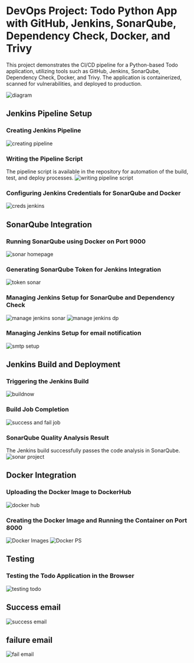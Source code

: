 # DevOps Project: Todo Python App with GitHub, Jenkins, SonarQube, Dependency Check, Docker, and Trivy

This project demonstrates the CI/CD pipeline for a Python-based Todo application, utilizing tools such as GitHub, Jenkins, SonarQube, Dependency Check, Docker, and Trivy. The application is containerized, scanned for vulnerabilities, and deployed to production.

![diagram](https://github.com/user-attachments/assets/63626aa9-893f-41c3-b490-6510968576a8)

## Jenkins Pipeline Setup

### Creating Jenkins Pipeline
![creating pipeline](https://github.com/user-attachments/assets/5bbd9228-ff04-4d31-a53b-8b492c89d00a)

### Writing the Pipeline Script
The pipeline script is available in the repository for automation of the build, test, and deploy processes.
![writing pipeline script](https://github.com/user-attachments/assets/be2624df-bfb4-4d0c-af35-649f8b12dbcc)

### Configuring Jenkins Credentials for SonarQube and Docker
![creds jenkins](https://github.com/user-attachments/assets/364da95f-40cb-4150-a40f-1f15e231237e)

## SonarQube Integration

### Running SonarQube using Docker on Port 9000
![sonar homepage](https://github.com/user-attachments/assets/8b4c1998-bf70-4317-a4de-91bba34979aa)

### Generating SonarQube Token for Jenkins Integration
![token sonar](https://github.com/user-attachments/assets/74c75dd7-e7c6-4dca-8dd6-481a24a7d429)

### Managing Jenkins Setup for SonarQube and Dependency Check
![manage jenkins sonar](https://github.com/user-attachments/assets/4c55672f-2fa4-4b59-9caf-cfe7407daa00)
![manage jenkins dp](https://github.com/user-attachments/assets/6ad51419-4701-413e-b8cc-e6a18a6adb55)

### Managing Jenkins Setup for email notification
![smtp setup](https://github.com/user-attachments/assets/4bce8f73-1ec0-429d-bdf9-69ea1f7e4ab2)

## Jenkins Build and Deployment

### Triggering the Jenkins Build
![buildnow](https://github.com/user-attachments/assets/eea5093d-7078-4b98-a4f4-e9c64e907e8a)

### Build Job Completion
![success and fail job](https://github.com/user-attachments/assets/7931b096-c012-45d9-9911-9f96a9cc6d2d)

### SonarQube Quality Analysis Result
The Jenkins build successfully passes the code analysis in SonarQube.
![sonar project ](https://github.com/user-attachments/assets/f3acd716-49e2-43c2-a2e2-a8cb79cce722)

## Docker Integration

### Uploading the Docker Image to DockerHub
![docker hub](https://github.com/user-attachments/assets/05f69716-435e-4e3c-b2a2-3630c1d028d2)

### Creating the Docker Image and Running the Container on Port 8000
![Docker Images](https://github.com/user-attachments/assets/b49c3433-2ccb-4afa-ab26-7e52e6646e42)
![Docker PS](https://github.com/user-attachments/assets/d72e0826-7092-4802-9fac-9d51d54484f5)

## Testing

### Testing the Todo Application in the Browser
![testing todo](https://github.com/user-attachments/assets/64fc7d16-d13d-4272-afe5-4463be745754)

## Success email
![success email](https://github.com/user-attachments/assets/a6d4cacf-03ff-43d8-b45e-31c94200dd3d)

## failure email
![fail email](https://github.com/user-attachments/assets/d6a3e070-5176-4436-a3b7-99e39f86cc6d)


